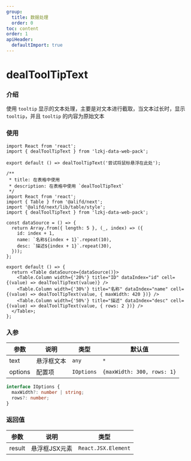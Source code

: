```yaml
---
group:
  title: 数据处理
  order: 0
toc: content
order: 1
apiHeader:
  defaultImport: true
---
```


# dealToolTipText

### 介绍

使用 `tooltip` 显示的文本处理，主要是对文本进行截取，当文本过长时，显示 `tooltip`，并且 `tooltip` 的内容为原始文本

### 使用

```tsx
import React from 'react';
import { dealToolTipText } from 'lzkj-data-web-pack';

export default () => dealToolTipText('尝试将鼠标悬浮在此处');
```

```tsx
/**
 * title: 在表格中使用
 * description: 在表格中使用 `dealToolTipText`
 */
import React from 'react';
import { Table } from '@alifd/next';
import '@alifd/next/lib/table/style';
import { dealToolTipText } from 'lzkj-data-web-pack';

const dataSource = () => {
  return Array.from({ length: 5 }, (_, index) => ({
    id: index + 1,
    name: `名称${index + 1}`.repeat(10),
    desc: `描述${index + 1}`.repeat(30),
  }));
};

export default () => {
  return <Table dataSource={dataSource()}>
    <Table.Column width={'20%'} title="ID" dataIndex="id" cell={(value) => dealToolTipText(value)} />
    <Table.Column width={'30%'} title="名称" dataIndex="name" cell={(value) => dealToolTipText(value, { maxWidth: 420 })} />
    <Table.Column width={'50%'} title="描述" dataIndex="desc" cell={(value) => dealToolTipText(value, { rows: 2 })} />
  </Table>;
};
```

### 入参

| 参数 | 说明 | 类型 | 默认值 |
| --- | --- | --- | --- |
| text | 悬浮框文本 | `any` | `*` |
| options | 配置项 | `IOptions` | `{maxWidth: 300, rows: 1}` |

```ts
interface IOptions {
  maxWidth?: number | string;
  rows?: number;
}
```

### 返回值

| 参数 | 说明 | 类型 |
| --- | --- | --- |
| result | 悬浮框JSX元素 | `React.JSX.Element` |
